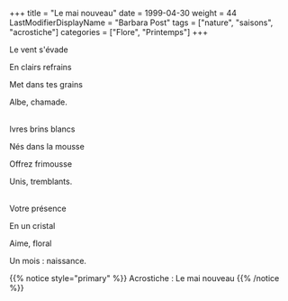 +++
title = "Le mai nouveau"
date = 1999-04-30
weight = 44
LastModifierDisplayName = "Barbara Post"
tags = ["nature", "saisons", "acrostiche"]
categories = ["Flore", "Printemps"]
+++

Le vent s'évade

En clairs refrains

Met dans tes grains

Albe, chamade.

 \
Ivres brins blancs

Nés dans la mousse

Offrez frimousse

Unis, tremblants.

 \
Votre présence

En un cristal

Aime, floral

Un mois : naissance.

{{% notice style="primary" %}}
Acrostiche : Le mai nouveau
{{% /notice %}}
